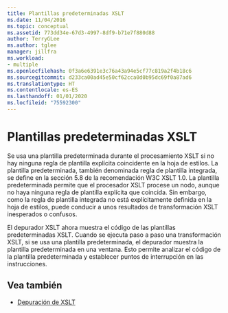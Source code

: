 ```yaml
---
title: Plantillas predeterminadas XSLT
ms.date: 11/04/2016
ms.topic: conceptual
ms.assetid: 773dd34e-67d3-4997-8df9-b71e7f880d88
author: TerryGLee
ms.author: tglee
manager: jillfra
ms.workload:
- multiple
ms.openlocfilehash: 0f3a6e6391e3c76a43a94e5cf77c819a2f4b18c6
ms.sourcegitcommit: d233ca00ad45e50cf62cca0d0b95dc69f0a87ad6
ms.translationtype: HT
ms.contentlocale: es-ES
ms.lasthandoff: 01/01/2020
ms.locfileid: "75592300"
---
```

# <a name="xslt-default-templates"></a>Plantillas predeterminadas XSLT

Se usa una plantilla predeterminada durante el procesamiento XSLT si no hay ninguna regla de plantilla explícita coincidente en la hoja de estilos. La plantilla predeterminada, también denominada regla de plantilla integrada, se define en la sección 5.8 de la recomendación W3C XSLT 1.0. La plantilla predeterminada permite que el procesador XSLT procese un nodo, aunque no haya ninguna regla de plantilla explícita que coincida. Sin embargo, como la regla de plantilla integrada no está explícitamente definida en la hoja de estilos, puede conducir a unos resultados de transformación XSLT inesperados o confusos.

El depurador XSLT ahora muestra el código de las plantillas predeterminadas XSLT. Cuando se ejecuta paso a paso una transformación XSLT, si se usa una plantilla predeterminada, el depurador muestra la plantilla predeterminada en una ventana. Esto permite analizar el código de la plantilla predeterminada y establecer puntos de interrupción en las instrucciones.

## <a name="see-also"></a>Vea también

- [Depuración de XSLT](../xml-tools/debugging-xslt.md)
